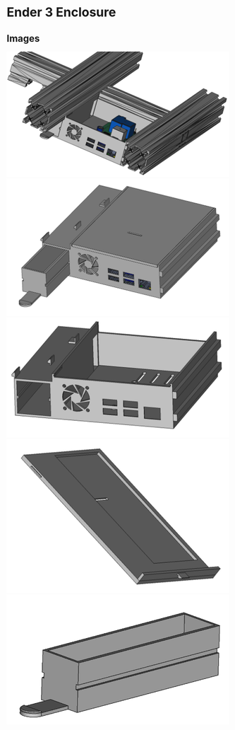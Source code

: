 # Ender 3 Enclosure

## Images

<p align="center">
  <img src="./renders/overview.png">
  <img src="./renders/complete.png">
  <img src="./renders/body.png">
  <img src="./renders/lid.png">
  <img src="./renders/draw.png">
</p>